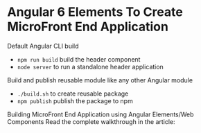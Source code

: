 # Angular 6 Elements To Create MicroFront End Application

Default Angular CLI build

* `npm run build` build the header component
* `node server` to run a standalone header application

Build and publish reusable module like any other Angular module

* `./build.sh` to create reusable package
* `npm publish` publish the package to npm

Building MicroFront End Application using Angular Elements/Web Components
Read the complete walkthrough in the article: 
